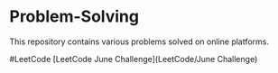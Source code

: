 # Problem-Solving
This repository contains various problems solved on online platforms.

#LeetCode
[LeetCode June Challenge](LeetCode/June Challenge)
